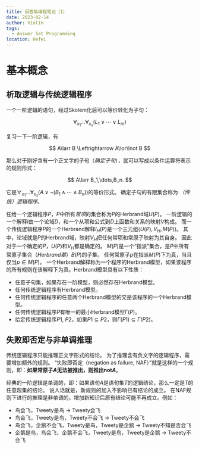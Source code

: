```yaml
---
title: 回答集编程笔记（1）
date: 2023-02-14
author: Violin
tags:
  - Answer Set Programming
location: Hefei
---
```


# 基本概念

## 析取逻辑与传统逻辑程序

一个一阶逻辑的语句，经过Skolem化后可以等价转化为子句：

$$
\forall_{x_1}\dots\forall_{x_s}(L_1\lor\cdots\lor L_m)
$$

复习一下一阶逻辑，有

$$
A\larr B \Leftrightarrow A\lor\lnot B
$$

那么对于刚好含有一个正文字的子句（*确定子句*），就可以写成以条件运算符表示的规则形式：

$$
A\larr B_1,\dots,B_n.
$$

它是$\forall_{x_1}\dots\forall_{x_s}(A\lor\lnot(B_1\land\cdots\land B_n))$的等价形式。
确定子句的有限集合称为 *（传统）逻辑程序*。

任给一个逻辑程序$P$，$P$中所有*常项*的集合称为$P$的Herbrand域$U(P)$。
一阶逻辑的一个解释$I$由一个论域$D$，和一个从项和公式到$D$上函数和关系的映射$V$构成。
而一个传统逻辑程序$P$的一个Herbrand解释$I_H(P)$是一个三元组$\langle U(P), V_H, M(P)\rangle$。
其中，论域就是$P$的Herbrand域，映射$V_H$把任何常项和常原子映射为其自身。
因此对于一个确定的$P$，$U(P)$和$V_H$都是确定的。
$M(P)$是一个“指派”集合，是$P$中所有常原子集合（*Herbrand基*）$B(P)$的子集。
任何常原子$p$在指派$M(P)$下为真，当且仅当$p\in M(P)$。
一个Herbrand解释称为一个程序的Herbrand模型，如果该程序的所有规则在该解释下为真。Herbrand模型具有以下性质：
- 任意子句集，如果存在一阶模型，则必然存在Herbrand模型。
- 任何传统逻辑程序有Herbrand模型。
- 任何传统逻辑程序的任意两个Herbrand模型的交是该程序的一个Herbrand模型。
- 任何传统逻辑程序$P$有唯一的最小Herbrand模型$\Gamma(P)$。
- 给定传统逻辑程序$P1$, $P2$，如果$P1\subseteq P2$，则$\Gamma(P1)\subseteq\Gamma(P2)$。

## 失败即否定与非单调推理

传统逻辑程序只能推理正文字形式的结论。
为了推理含有负文字的逻辑程序，需要增加额外的规则。
“失败即否定（negation as failure, NAF）”就是这样的一个规则，即：**如果常原子$A$无法被推出，则推出$\mathrm{not}A$**。

经典的一阶逻辑是单调的，即：如果语句$A$是语句集$T$的逻辑结论，那么一定是$T$的任意超集的结论。
说人话就是，新规则的加入不影响已有结论的成立。
在NAF规则下进行的推理是非单调的，增加新知识后原有结论可能不再成立。例如：
- 鸟会飞，Tweety是鸟 $\to$ Tweety会飞
- 鸟会飞，Tweety是鸟，Tweety不会飞 $\to$ Tweety不会飞
- 鸟会飞，企鹅不会飞，Tweety是鸟，Tweety是企鹅 $\to$ Tweety不知是否会飞
- 企鹅是鸟，鸟会飞，企鹅不会飞，Tweety是鸟，Tweety是企鹅 $\to$ Tweety不会飞
